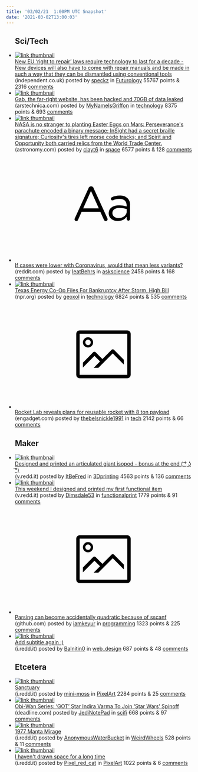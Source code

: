 ```yaml
---
title: '03/02/21  1:00PM UTC Snapshot'
date: '2021-03-02T13:00:03'
---
```

<ul>
<h2>Sci/Tech</h2>

<li><a href='https://www.independent.co.uk/life-style/gadgets-and-tech/eu-right-repair-technology-decade-b1809408.html'><img src='https://b.thumbs.redditmedia.com/pLLfX5wXhJ1DKvlWhqxjMAx9w9qKC8VIB9b0ngzwAio.jpg' alt='link thumbnail'></a><div><div class='linkTitle'><a href='https://www.independent.co.uk/life-style/gadgets-and-tech/eu-right-repair-technology-decade-b1809408.html'>New EU ‘right to repair’ laws require technology to last for a decade - New devices will also have to come with repair manuals and be made in such a way that they can be dismantled using conventional tools</a></div>(independent.co.uk) posted by <a href='https://www.reddit.com/user/speckz'>speckz</a> in <a href='https://www.reddit.com/r/Futurology'>Futurology</a> 55767 points & 2316 <a href='https://www.reddit.com/r/Futurology/comments/lvl9kd/new_eu_right_to_repair_laws_require_technology_to/'>comments</a></div></li>

<li><a href='https://arstechnica.com/information-technology/2021/03/gab-the-far-right-website-has-been-hacked-and-70gb-of-data-leaked/'><img src='https://b.thumbs.redditmedia.com/SLMEP9DFXmpHMEwPByMBP-oK9TyiWSp3HhTTroNHJNg.jpg' alt='link thumbnail'></a><div><div class='linkTitle'><a href='https://arstechnica.com/information-technology/2021/03/gab-the-far-right-website-has-been-hacked-and-70gb-of-data-leaked/'>Gab, the far-right website, has been hacked and 70GB of data leaked</a></div>(arstechnica.com) posted by <a href='https://www.reddit.com/user/MyNameIsGriffon'>MyNameIsGriffon</a> in <a href='https://www.reddit.com/r/technology'>technology</a> 8375 points & 693 <a href='https://www.reddit.com/r/technology/comments/lvntyt/gab_the_farright_website_has_been_hacked_and_70gb/'>comments</a></div></li>

<li><a href='https://astronomy.com/news/2021/03/nasa-keeps-hiding-easter-eggs-on-mars-bound-spacecraft'><img src='https://b.thumbs.redditmedia.com/E0QKRpC-WZSQrrKm86Ujoln9KIVgVtqnWd5v5Uv9Yio.jpg' alt='link thumbnail'></a><div><div class='linkTitle'><a href='https://astronomy.com/news/2021/03/nasa-keeps-hiding-easter-eggs-on-mars-bound-spacecraft'>NASA is no stranger to planting Easter Eggs on Mars: Perseverance's parachute encoded a binary message; InSight had a secret braille signature; Curiosity's tires left morse code tracks; and Spirit and Opportunity both carried relics from the World Trade Center.</a></div>(astronomy.com) posted by <a href='https://www.reddit.com/user/clayt6'>clayt6</a> in <a href='https://www.reddit.com/r/space'>space</a> 6577 points & 128 <a href='https://www.reddit.com/r/space/comments/lvj2op/nasa_is_no_stranger_to_planting_easter_eggs_on/'>comments</a></div></li>

<li><a href='https://www.reddit.com/r/askscience/comments/lvq43f/if_cases_were_lower_with_coronavirus_would_that/'><svg version='1.1' viewBox='-34 -12 104 64' preserveAspectRatio='xMidYMid slice' xmlns='http://www.w3.org/2000/svg' xmlns:xlink='http://www.w3.org/1999/xlink'>
    <title>text link thumbnail</title>
    <path d='M12.19,8.84a1.45,1.45,0,0,0-1.4-1h-.12a1.46,1.46,0,0,0-1.42,1L1.14,26.56a1.29,1.29,0,0,0-.14.59,1,1,0,0,0,1,1,1.12,1.12,0,0,0,1.08-.77l2.08-4.65h11l2.08,4.59a1.24,1.24,0,0,0,1.12.83,1.08,1.08,0,0,0,1.08-1.08,1.64,1.64,0,0,0-.14-.57ZM6.08,20.71l4.59-10.22,4.6,10.22Z'>
    </path>
    <path d='M32.24,14.78A6.35,6.35,0,0,0,27.6,13.2a11.36,11.36,0,0,0-4.7,1,1,1,0,0,0-.58.89,1,1,0,0,0,.94.92,1.23,1.23,0,0,0,.39-.08,8.87,8.87,0,0,1,3.72-.81c2.7,0,4.28,1.33,4.28,3.92v.5a15.29,15.29,0,0,0-4.42-.61c-3.64,0-6.14,1.61-6.14,4.64v.05c0,2.95,2.7,4.48,5.37,4.48a6.29,6.29,0,0,0,5.19-2.48V26.9a1,1,0,0,0,1,1,1,1,0,0,0,1-1.06V19A5.71,5.71,0,0,0,32.24,14.78Zm-.56,7.7c0,2.28-2.17,3.89-4.81,3.89-1.94,0-3.61-1.06-3.61-2.86v-.06c0-1.8,1.5-3,4.2-3a15.2,15.2,0,0,1,4.22.61Z'>
    </path>
    </svg></a><div><div class='linkTitle'><a href='https://www.reddit.com/r/askscience/comments/lvq43f/if_cases_were_lower_with_coronavirus_would_that/'>If cases were lower with Coronavirus, would that mean less variants?</a></div>(reddit.com) posted by <a href='https://www.reddit.com/user/IeatBehrs'>IeatBehrs</a> in <a href='https://www.reddit.com/r/askscience'>askscience</a> 2458 points & 168 <a href='https://www.reddit.com/r/askscience/comments/lvq43f/if_cases_were_lower_with_coronavirus_would_that/'>comments</a></div></li>

<li><a href='https://www.npr.org/2021/03/01/972408584/texas-energy-co-op-files-for-bankruptcy-after-storm-high-bill'><img src='https://b.thumbs.redditmedia.com/8v_pVGoUxM7OP5-H4esFbe4N2Puc978YL6IMOhtZjxA.jpg' alt='link thumbnail'></a><div><div class='linkTitle'><a href='https://www.npr.org/2021/03/01/972408584/texas-energy-co-op-files-for-bankruptcy-after-storm-high-bill'>Texas Energy Co-Op Files For Bankruptcy After Storm, High Bill</a></div>(npr.org) posted by <a href='https://www.reddit.com/user/geoxol'>geoxol</a> in <a href='https://www.reddit.com/r/technology'>technology</a> 6824 points & 535 <a href='https://www.reddit.com/r/technology/comments/lv96fy/texas_energy_coop_files_for_bankruptcy_after/'>comments</a></div></li>

<li><a href='https://www.engadget.com/rocket-lab-plans-reusable-rocket-eight-ton-payload-143703619.html'><svg version='1.1' viewBox='-34 -14 104 64' preserveAspectRatio='xMidYMid meet' xmlns='http://www.w3.org/2000/svg' xmlns:xlink='http://www.w3.org/1999/xlink'>
    <title>link thumbnail</title>
    <path d='M32,4H4A2,2,0,0,0,2,6V30a2,2,0,0,0,2,2H32a2,2,0,0,0,2-2V6A2,2,0,0,0,32,4ZM4,30V6H32V30Z'></path>
    <path d='M8.92,14a3,3,0,1,0-3-3A3,3,0,0,0,8.92,14Zm0-4.6A1.6,1.6,0,1,1,7.33,11,1.6,1.6,0,0,1,8.92,9.41Z'></path>
    <path d='M22.78,15.37l-5.4,5.4-4-4a1,1,0,0,0-1.41,0L5.92,22.9v2.83l6.79-6.79L16,22.18l-3.75,3.75H15l8.45-8.45L30,24V21.18l-5.81-5.81A1,1,0,0,0,22.78,15.37Z'></path>
    </svg></a><div><div class='linkTitle'><a href='https://www.engadget.com/rocket-lab-plans-reusable-rocket-eight-ton-payload-143703619.html'>Rocket Lab reveals plans for reusable rocket with 8 ton payload</a></div>(engadget.com) posted by <a href='https://www.reddit.com/user/thebelsnickle1991'>thebelsnickle1991</a> in <a href='https://www.reddit.com/r/tech'>tech</a> 2142 points & 66 <a href='https://www.reddit.com/r/tech/comments/lve21p/rocket_lab_reveals_plans_for_reusable_rocket_with/'>comments</a></div></li>

<h2>Maker</h2>

<li><a href='https://v.redd.it/iwtb2mahuik61'><img src='https://b.thumbs.redditmedia.com/j8EOBY_-Bj-iHCotuRx1KUeJP35jduvB7TEBz6by8Js.jpg' alt='link thumbnail'></a><div><div class='linkTitle'><a href='https://v.redd.it/iwtb2mahuik61'>Designed and printed an articulated giant isopod - bonus at the end ( ͡° ͜ʖ ͡°)</a></div>(v.redd.it) posted by <a href='https://www.reddit.com/user/ItBeFred'>ItBeFred</a> in <a href='https://www.reddit.com/r/3Dprinting'>3Dprinting</a> 4563 points & 136 <a href='https://www.reddit.com/r/3Dprinting/comments/lvr763/designed_and_printed_an_articulated_giant_isopod/'>comments</a></div></li>

<li><a href='https://v.redd.it/sihavpla4ik61'><img src='https://b.thumbs.redditmedia.com/096pzy820l6Xz833XqbwQAh8g-6iWtBMbdCr70yooEg.jpg' alt='link thumbnail'></a><div><div class='linkTitle'><a href='https://v.redd.it/sihavpla4ik61'>This weekend I designed and printed my first functional item</a></div>(v.redd.it) posted by <a href='https://www.reddit.com/user/Dimsdale53'>Dimsdale53</a> in <a href='https://www.reddit.com/r/functionalprint'>functionalprint</a> 1779 points & 91 <a href='https://www.reddit.com/r/functionalprint/comments/lvo2bj/this_weekend_i_designed_and_printed_my_first/'>comments</a></div></li>

<li><a href='https://github.com/biojppm/rapidyaml/issues/40'><svg version='1.1' viewBox='-34 -14 104 64' preserveAspectRatio='xMidYMid meet' xmlns='http://www.w3.org/2000/svg' xmlns:xlink='http://www.w3.org/1999/xlink'>
    <title>link thumbnail</title>
    <path d='M32,4H4A2,2,0,0,0,2,6V30a2,2,0,0,0,2,2H32a2,2,0,0,0,2-2V6A2,2,0,0,0,32,4ZM4,30V6H32V30Z'></path>
    <path d='M8.92,14a3,3,0,1,0-3-3A3,3,0,0,0,8.92,14Zm0-4.6A1.6,1.6,0,1,1,7.33,11,1.6,1.6,0,0,1,8.92,9.41Z'></path>
    <path d='M22.78,15.37l-5.4,5.4-4-4a1,1,0,0,0-1.41,0L5.92,22.9v2.83l6.79-6.79L16,22.18l-3.75,3.75H15l8.45-8.45L30,24V21.18l-5.81-5.81A1,1,0,0,0,22.78,15.37Z'></path>
    </svg></a><div><div class='linkTitle'><a href='https://github.com/biojppm/rapidyaml/issues/40'>Parsing can become accidentally quadratic because of sscanf</a></div>(github.com) posted by <a href='https://www.reddit.com/user/iamkeyur'>iamkeyur</a> in <a href='https://www.reddit.com/r/programming'>programming</a> 1323 points & 225 <a href='https://www.reddit.com/r/programming/comments/lvfv9s/parsing_can_become_accidentally_quadratic_because/'>comments</a></div></li>

<li><a href='https://i.redd.it/cnsfwil2fjk61.jpg'><img src='https://b.thumbs.redditmedia.com/In9gayQDI1qbe1XMdG0dJgXJ0m-V85QgAZzxTMEhmik.jpg' alt='link thumbnail'></a><div><div class='linkTitle'><a href='https://i.redd.it/cnsfwil2fjk61.jpg'>Add subtitle again :)</a></div>(i.redd.it) posted by <a href='https://www.reddit.com/user/Balnitin0'>Balnitin0</a> in <a href='https://www.reddit.com/r/web_design'>web_design</a> 687 points & 48 <a href='https://www.reddit.com/r/web_design/comments/lvt6yh/add_subtitle_again/'>comments</a></div></li>

<h2>Etcetera</h2>

<li><a href='https://i.redd.it/op4xcwb5qhk61.gif'><img src='https://b.thumbs.redditmedia.com/pfVi0M_BLzprkXW8uQGX-6ih0I99Sunu38OL_iGxgdI.jpg' alt='link thumbnail'></a><div><div class='linkTitle'><a href='https://i.redd.it/op4xcwb5qhk61.gif'>Sanctuary</a></div>(i.redd.it) posted by <a href='https://www.reddit.com/user/mini-moss'>mini-moss</a> in <a href='https://www.reddit.com/r/PixelArt'>PixelArt</a> 2284 points & 25 <a href='https://www.reddit.com/r/PixelArt/comments/lvm4hg/sanctuary/'>comments</a></div></li>

<li><a href='https://deadline.com/2021/03/obi-wan-kenobi-series-star-wars-game-of-thrones-indira-varma-disney-plus-1234704207/'><img src='https://b.thumbs.redditmedia.com/3BhzB6xCw3QTL3RKrR-mih01o3Ng61GvLwbZakav3Pw.jpg' alt='link thumbnail'></a><div><div class='linkTitle'><a href='https://deadline.com/2021/03/obi-wan-kenobi-series-star-wars-game-of-thrones-indira-varma-disney-plus-1234704207/'>Obi-Wan Series: ‘GOT’ Star Indira Varma To Join ‘Star Wars’ Spinoff</a></div>(deadline.com) posted by <a href='https://www.reddit.com/user/JediNotePad'>JediNotePad</a> in <a href='https://www.reddit.com/r/scifi'>scifi</a> 668 points & 97 <a href='https://www.reddit.com/r/scifi/comments/lvm1vf/obiwan_series_got_star_indira_varma_to_join_star/'>comments</a></div></li>

<li><a href='https://i.redd.it/55ah3m0w9gk61.jpg'><img src='https://b.thumbs.redditmedia.com/cDaZdQmp7I7G3SIoRy1S1jqQGz6CdqFF9S-sGZe1qOA.jpg' alt='link thumbnail'></a><div><div class='linkTitle'><a href='https://i.redd.it/55ah3m0w9gk61.jpg'>1977 Manta Mirage</a></div>(i.redd.it) posted by <a href='https://www.reddit.com/user/AnonymousWaterBucket'>AnonymousWaterBucket</a> in <a href='https://www.reddit.com/r/WeirdWheels'>WeirdWheels</a> 528 points & 11 <a href='https://www.reddit.com/r/WeirdWheels/comments/lvep8a/1977_manta_mirage/'>comments</a></div></li>

<li><a href='https://i.redd.it/tbl2zgakqgk61.png'><img src='https://b.thumbs.redditmedia.com/tswn5OwW8srI1nfwX7lw1wtKrZMBbHNiLvIgPO6zI2c.jpg' alt='link thumbnail'></a><div><div class='linkTitle'><a href='https://i.redd.it/tbl2zgakqgk61.png'>I haven't drawn space for a long time</a></div>(i.redd.it) posted by <a href='https://www.reddit.com/user/Pixel_red_cat'>Pixel_red_cat</a> in <a href='https://www.reddit.com/r/PixelArt'>PixelArt</a> 1022 points & 6 <a href='https://www.reddit.com/r/PixelArt/comments/lvh1np/i_havent_drawn_space_for_a_long_time/'>comments</a></div></li>

</ul>
